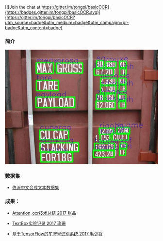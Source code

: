 [![Join the chat at https://gitter.im/tongpi/basicOCR](https://badges.gitter.im/tongpi/basicOCR.svg)](https://gitter.im/tongpi/basicOCR?utm_source=badge&utm_medium=badge&utm_campaign=pr-badge&utm_content=badge)
### 简介
![](docs/images/1.jpg)
### 数据集
- [佟派中文合成文本数据集](https://tongpi.github.io/synthtext100kCH/)
### 成果：
- [Attention_ocr技术总结 2017 张晶](docs/zhangj/attention_ocr_da03.md)
  
- [TextBox实验记录 2017 瑜珊](docs/yushan/textbox.md)
  
- [基于TensorFlow的车牌号识别系统 2017 毛少将](docs/maoshaojiang/基于TensorFlow的车牌号识别系统.md)



 
